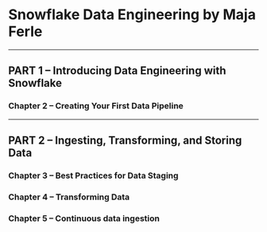 # Snowflake Data Engineering by Maja Ferle

---

## PART 1 – Introducing Data Engineering with Snowflake

### Chapter 2 – Creating Your First Data Pipeline

---

## PART 2 – Ingesting, Transforming, and Storing Data

### Chapter 3 – Best Practices for Data Staging

### Chapter 4 – Transforming Data

### Chapter 5 – Continuous data ingestion